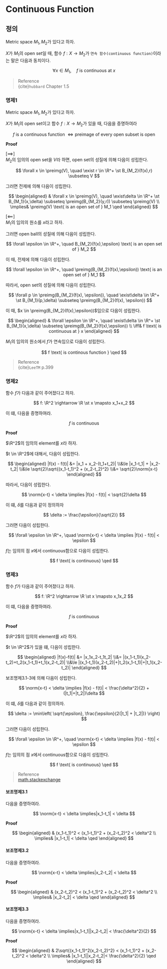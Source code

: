 # Continuous Function
## 정의
Metric space $M_1,M_2$가 있다고 하자.

$X$가 $M_1$의 open set일 때, 함수 $f : X \rightarrow M_2$가  `연속 함수(continuous function)`이라는 말은 다음과 동치이다.

$$ \forall x \in M_1, \quad f \text{ is continuous at } x $$

> Reference  
> {cite}`hubbard` Chapter 1.5

### 명제1
Metric space $M_1,M_2$가 있다고 하자.

$X$가 $M_1$의 open set이고 함수 $f : X \rightarrow M_2$가  있을 때, 다음을 증명하여라

$$ f \text{ is a continuous function } \iff \text{preimage of every open subset is open} $$

**Proof**

[$\implies$]  
$M_2$의 임의의 open set을 $V$라 하면, open set의 성질에 의해 다음이 성립한다.

$$ \forall x \in \preimg(V), \quad \exist r \in \R^+ \st B_{M_2}(f(x),r) \subseteq V $$

그러면 전제에 의해 다음이 성립한다.

$$ \begin{aligned} & \forall x \in \preimg(V), \quad \exist\delta \in \R^+ \st B_{M_1}(x,\delta) \subseteq \preimg(B_{M_2}(y,r)) \subseteq \preimg(V) \\ \implies& \preimg(V) \text{ is an open set of } M_1 \qed  \end{aligned}  $$

[$\impliedby$]  
$M_1$의 임의의 원소를 $x$라고 하자.

그러면 open ball의 성질에 의해 다음이 성립한다.

$$ \forall \epsilon \in \R^+, \quad B_{M_2}(f(x),\epsilon) \text{ is an open set of } M_2 $$

이 때, 전제에 의해 다음이 성립한다.

$$ \forall \epsilon \in \R^+, \quad \preimg(B_{M_2}(f(x),\epsilon)) \text{ is an open set of } M_1 $$

따라서, open set의 성질에 의해 다음이 성립한다.

$$ \forall p \in \preimg(B_{M_2}(f(x), \epsilon)), \quad \exist\delta \in \R^+ \st B_{M_1}(p,\delta) \subseteq \preimg(B_{M_2}(f(x), \epsilon)) $$

이 때, $x \in \preimg(B_{M_2}(f(x),\epsilon))$임으로 다음이 성립한다.

$$ \begin{aligned} & \forall \epsilon \in \R^+, \quad \exist\delta \in \R^+ \st  B_{M_1}(x,\delta) \subseteq \preimg(B_{M_2}(f(x),\epsilon)) \\ \iff& f \text{ is continuous at } x \end{aligned} $$

$M_1$의 임의의 원소에서 $f$가 연속임으로 다음이 성립한다.

$$ f \text{ is continous function } \qed $$

> Reference  
> {cite}`LeeTM` p.399

### 명제2
함수 $f$가 다음과 같이 주어졌다고 하자.

$$ f: \R^2 \rightarrow  \R \st x \mapsto x_1+x_2 $$

이 떄, 다음을 증명하여라.

$$ f \text{ is continuous} $$

**Proof**

$\R^2$의 임의의 element를 $x$라 하자.

$t \in \R^2$에 대해서, 다음이 성립한다.

$$ \begin{aligned} |f(x) - f(t)| &= |x_1 + x_2-(t_1+t_2)| \\&\le |x_1-t_1| + |x_2-t_2| \\&\le \sqrt{2}\sqrt{(x_1-t_1)^2 + (x_2-t_2)^2} \\&= \sqrt{2}\norm{x-t} \end{aligned} $$

따라서, 다음이 성립한다.

$$  \norm{x-t} < \delta \implies |f(x) - f(t)| < \sqrt{2}\delta $$

이 떄, $\delta$를 다음과 같이 정의하자

$$ \delta := \frac{\epsilon}{\sqrt{2}} $$

그러면 다음이 성립한다.

$$ \forall \epsilon \in \R^+, \quad \norm{x-t} < \delta \implies |f(x) - f(t)| < \epsilon $$

$f$는 임의의 점 $x$에서 continuous함으로 다음이 성립한다.

$$ f \text{ is continuous} \qed $$

### 명제3
함수 $f$가 다음과 같이 주어졌다고 하자.

$$ f: \R^2 \rightarrow  \R \st x \mapsto x_1x_2 $$

이 떄, 다음을 증명하여라.

$$ f \text{ is continuous} $$

**Proof**

$\R^2$의 임의의 element를 $x$라 하자.

$t \in \R^2$가 있을 떄, 다음이 성립한다.

$$ \begin{aligned} |f(x)-f(t)| &= |x_1x_2-t_1t_2| \\&= |(x_1-t_1)(x_2-t_2)+t_2(x_1-t_1)+t_1(x_2-t_2)| \\&\le |(x_1-t_1)(x_2-t_2)|+|t_2(x_1-t_1)|+|t_1(x_2-t_2)| \end{aligned} $$


보조명제3.1-3에 의해 다음이 성립한다.

$$  \norm{x-t} < \delta \implies |f(x) - f(t)| < \frac{\delta^2}{2} + (|t_1|+|t_2|)\delta $$

이 떄, $\delta$를 다음과 같이 정의하자.

$$ \delta := \min\left( \sqrt{\epsilon}, \frac{\epsilon}{2(|t_1| + |t_2|)} \right) $$

그러면 다음이 성립한다.

$$ \forall \epsilon \in \R^+, \quad \norm{x-t} < \delta \implies |f(x) - f(t)| < \epsilon $$


$f$는 임의의 점 $x$에서 continuous함으로 다음이 성립한다.

$$ f \text{ is continuous} \qed $$

> Reference  
> [math.stackexchange](https://math.stackexchange.com/questions/2136639/show-that-the-function-fx-y-xy-is-continuous)

#### 보조명제3.1
다음을 증명하여라.

$$ \norm{x-t} < \delta \implies|x_1-t_1| < \delta $$

**Proof**

$$ \begin{aligned} & (x_1-t_1)^2 < (x_1-t_1)^2 + (x_2-t_2)^2 < \delta^2 \\ \implies& |x_1-t_1| < \delta \qed  \end{aligned}  $$

#### 보조명제3.2
다음을 증명하여라.

$$ \norm{x-t} < \delta \implies|x_2-t_2| < \delta $$

**Proof**

$$ \begin{aligned} & (x_2-t_2)^2 < (x_1-t_1)^2 + (x_2-t_2)^2 < \delta^2 \\ \implies& |x_2-t_2| < \delta \qed  \end{aligned}  $$

#### 보조명제3.3
다음을 증명하여라.

$$ \norm{x-t} < \delta \implies|x_1-t_1||x_2-t_2| < \frac{\delta^2}{2} $$

**Proof**

$$ \begin{aligned} & 2\sqrt{(x_1-t_1)^2(x_2-t_2)^2} < (x_1-t_1)^2 + (x_2-t_2)^2 < \delta^2 \\ \implies& |x_1-t_1||x_2-t_2|< \frac{\delta^2}{2} \qed  \end{aligned}  $$